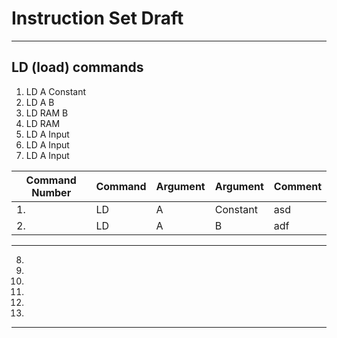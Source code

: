 # Instruction Set Draft #


---

## LD (load) commands
1. LD A Constant
2. LD A B
3. LD RAM B
4. LD RAM
5. LD A Input
6. LD A Input
7. LD A Input

Command Number  | Command | Argument | Argument | Comment
------------- | ------------- | ------------- | ------------- | -------------
1.  | LD | A | Constant | asd
2.  | LD | A | B | adf

---

8.
9.
10.
11.
12.
13.

---
